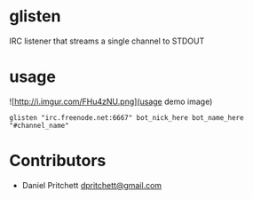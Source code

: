 # glisten

IRC listener that streams a single channel to STDOUT

# usage
![http://i.imgur.com/FHu4zNU.png](usage demo image)

`glisten "irc.freenode.net:6667" bot_nick_here bot_name_here "#channel_name"`

# Contributors

* Daniel Pritchett <dpritchett@gmail.com>
